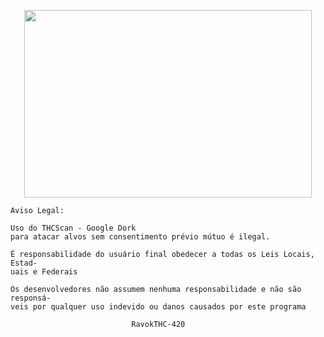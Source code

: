 <p align="center"> <img width="460" height="300" src="https://www.erbachay.com/wp-content/uploads/2017/01/Staff-Picks-3-300x300.jpg"> </p> 
 
    Aviso Legal:
    
    Uso do THCScan - Google Dork
    para atacar alvos sem consentimento prévio mútuo é ilegal.			            
                                                                               
    É responsabilidade do usuário final obedecer a todas os Leis Locais, Estad-
    uais e Federais								                                             
                                                                               
    Os desenvolvedores não assumem nenhuma responsabilidade e não são responsá-
    veis ​​por qualquer uso indevido ou danos causados ​​por este programa     
                                                                               
                               RavokTHC-420                    
                               
                               
                               
 <p align="center"> <img width="460" height="300" src="https://image.ibb.co/gYko1x/Captura_de_tela_de_2018_04_24_19_15_04.png> </p> 
